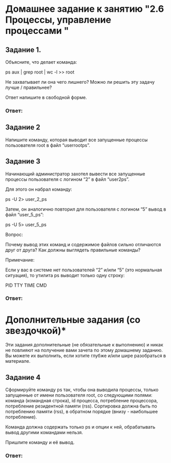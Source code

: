 # Домашнее задание к занятию "2.6 Процессы, управление процессами "


## Задание 1.
Объясните, что делает команда:

ps aux | grep root | wc -l >> root

Не захватывает ли она чего лишнего? Можно ли решить эту задачу лучше / правильнее?

Ответ напишите в свободной форме.

### Ответ: 


## Задание 2
Напишите команду, которая выводит все запущенные процессы пользователя root в файл “userrootps”.

## Задание 3
Начинающий администратор захотел вывести все запущенные процессы пользователя с логином “2” в файл “user2ps”.

Для этого он набрал команду:

ps -U 2> user_2_ps

Затем, он аналогично повторил для пользователя с логином “5” вывод в файл “user_5_ps”:

ps -U 5> user_5_ps

Вопрос:

Почему вывод этих команд и содержимое файлов сильно отличаются друг от друга? Как должны выглядеть правильные команды?

Примечание:

Если у вас в системе нет пользователей “2” и/или “5” (это нормальная ситуация), то утилита ps выводит только одну строку:

PID TTY TIME CMD

### Ответ: 


# Дополнительные задания (со звездочкой)*

Эти задания дополнительные (не обязательные к выполнению) и никак не повлияют на получение вами зачета по этому домашнему заданию. Вы можете их выполнить, если хотите глубже и/или шире разобраться в материале.

## Задание 4
Сформируйте команду ps так, чтобы она выводила процессы, только запущенные от имени пользователя root, со следующими полями: команда (командная строка), id процесса, потребление процессора, потребление резидентной памяти (rss). Сортировка должна быть по потреблению памяти (rss), в обратном порядке (внизу - наибольшее потребление).

Команда должна содержать только ps и опции к ней, обрабатывать вывод другими командами нельзя.

Пришлите команду и её вывод.



### Ответ: 


